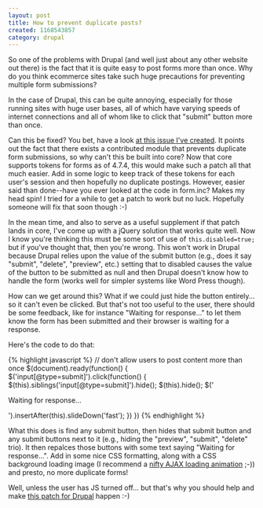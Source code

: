 ```yaml
--- 
layout: post
title: How to prevent duplicate posts?
created: 1168543857
category: drupal
---
```

So one of the problems with Drupal (and well just about any other website out there) is the fact that it is quite easy to post forms more than once. Why do you think ecommerce sites take such huge precautions for preventing multiple form submissions?

In the case of Drupal, this can be quite annoying, especially for those running sites with huge user bases, all of which have varying speeds of internet connections and all of whom like to click that "submit" button more than once.

Can this be fixed? You bet, have a look <a href="http://drupal.org/node/107358">at this issue I've created</a>. It points out the fact that there exists a contributed module that prevents duplicate form submissions, so why can't this be built into core? Now that core supports tokens for forms as of 4.7.4, this would make such a patch all that much easier. Add in some logic to keep track of these tokens for each user's session and then hopefully no duplicate postings. However, easier said than done--have you ever looked at the code in form.inc? Makes my head spin! I tried for a while to get a patch to work but no luck. Hopefully someone will fix that soon though :-)

In the mean time, and also to serve as a useful supplement if that patch lands in core, I've come up with a jQuery solution that works quite well. Now I know you're thinking this must be some sort of use of <code>this.disabled=true;</code> but if you've thought that, then you're wrong. This won't work in Drupal because Drupal relies upon the value of the submit button (e.g., does it say "submit", "delete", "preview", etc.) setting that to disabled causes the value of the button to be submitted as null and then Drupal doesn't know how to handle the form (works well for simpler systems like Word Press though).

How can we get around this? What if we could just hide the button entirely... so it can't even be clicked. But that's not too useful to the user, there should be some feedback, like for instance "Waiting for response..." to let them know the form has been submitted and their browser is waiting for a response. 

Here's the code to do that:

{% highlight javascript %}
  // don't allow users to post content more than once
  $(document).ready(function() {
    $('input[@type=submit]').click(function() {
      $(this).siblings('input[@type=submit]').hide();
      $(this).hide();
      $('<p class="loading">Waiting for response...</p>').insertAfter(this).slideDown('fast');
    })
  })
{% endhighlight %}

What this does is find any submit button, then hides that submit button and any submit buttons next to it (e.g., hiding the "preview", "submit", "delete" trio). It then repalces those buttons with some text saying "Waiting for response...". Add in some nice CSS formatting, along with a CSS background loading image (I recommend a <a href="http://www.ajaxload.info/">nifty AJAX loading animation</a> ;-)) and presto, no more duplicate forms!

Well, unless the user has JS turned off... but that's why you should help and make <a href="http://drupal.org/node/107358">this patch for Drupal</a> happen :-)
